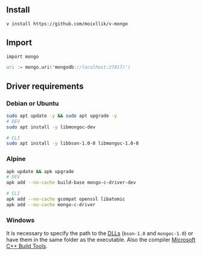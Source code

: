 ## Install

```bash
v install https://github.com/moixllik/v-mongo
```

## Import

```v
import mongo

uri := mongo.uri('mongodb://localhost:27017/')
```

## Driver requirements
### Debian or Ubuntu

```bash
sudo apt update -y && sudo apt upgrade -y
# DEV
sudo apt install -y libmongoc-dev

# CLI
sudo apt install -y libbson-1.0-0 libmongoc-1.0-0
```

### Alpine

```bash
apk update && apk upgrade
# DEV
apk add --no-cache build-base mongo-c-driver-dev

# CLI
apk add --no-cache gcompat openssl libatomic
apk add --no-cache mongo-c-driver
```

### Windows

It is necessary to specify the path to the [DLLs](https://github.com/moixllik/v-mongo/tree/main/thirdparty/win64/bin) (`bson-1.0` and `mongoc-1.0`) or have them in the same folder as the executable. Also the compiler [Microsoft C++ Build Tools](https://visualstudio.microsoft.com/es/visual-cpp-build-tools/).
